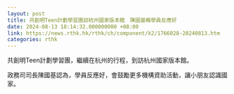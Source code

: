```yaml
---
layout: post
title: 共創明Teen計劃學習團訪杭州國家版本館　陳國基稱學員反應好
date: 2024-08-13 18:14:32.000000000 +08:00
link: https://news.rthk.hk/rthk/ch/component/k2/1766028-20240813.htm
categories: rthk
---
```


共創明Teen計劃學習團，繼續在杭州的行程，到訪杭州國家版本館。

政務司司長陳國基認為，學員反應好，會鼓勵更多機構資助活動，讓小朋友認識國家。
